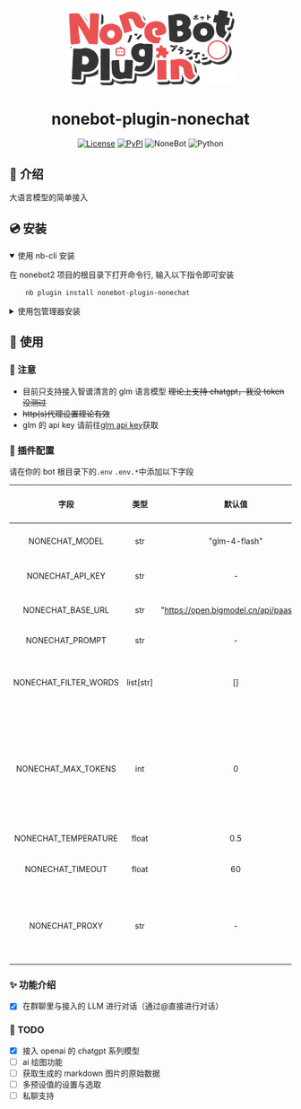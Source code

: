 <div align="center">

<a href="https://v2.nonebot.dev/store">
    <img src="./docs/NoneBotPlugin.svg" width="300" alt="logo">
</a>

# nonebot-plugin-nonechat

[![License](https://img.shields.io/github/license/hanasa2023/nonebot-plugin-nonechat.svg)](./LICENSE)
[![PyPI](https://img.shields.io/pypi/v/nonebot-plugin-nonechat.svg)](https://pypi.python.org/pypi/nonebot-plugin-nonechat)
![NoneBot](https://img.shields.io/badge/nonebot-2.3.0+-red.svg)
![Python](https://img.shields.io/badge/python-3.9+-blue.svg)

</div>

## 📖 介绍

大语言模型的简单接入

## 💿 安装

<details open>
<summary>使用 nb-cli 安装</summary>

在 nonebot2 项目的根目录下打开命令行, 输入以下指令即可安装

```sh
    nb plugin install nonebot-plugin-nonechat
```

</details>

<details>
<summary>使用包管理器安装</summary>

在 nonebot2 项目的插件目录下, 打开命令行, 根据你使用的包管理器, 输入相应的安装命令

<details>
<summary>pip</summary>

```sh
  pip install nonebot-plugin-nonechat
```

</details>

打开 nonebot2 项目根目录下的 `pyproject.toml` 文件, 在 `[tool.nonebot]` 部分追加写入

```python
    plugins = ["nonebot_plugin_nonechat"]
```

</details>

## 🎉 使用

### 🚨 注意

- 目前只支持接入智谱清言的 glm 语言模型 ~~理论上支持 chatgpt，我没 token 没测过~~
- ~~http(s)代理设置理论有效~~
- glm 的 api key 请前往[glm api key](https://open.bigmodel.cn/usercenter/apikeys)获取

### 🔧 插件配置

请在你的 bot 根目录下的`.env` `.env.*`中添加以下字段

|         字段          |   类型    |                 默认值                  | 可选值 |                          描述                          | 必填 |
| :-------------------: | :-------: | :-------------------------------------: | :----: | :----------------------------------------------------: | :--: |
|    NONECHAT_MODEL     |    str    |              "glm-4-flash"              |   -    |                     插件使用的模型                     |  否  |
|   NONECHAT_API_KEY    |    str    |                    -                    |   -    |                      你的 api key                      |  是  |
|   NONECHAT_BASE_URL   |    str    | "https://open.bigmodel.cn/api/paas/v4/" |   -    |                 调用的 llm api 接入点                  |  否  |
|    NONECHAT_PROMPT    |    str    |                    -                    |   -    |                       使用的预设                       |  否  |
| NONECHAT_FILTER_WORDS | list[str] |                   []                    |   -    |             对用户输入及 ai 输出内容的过滤             |  否  |
|  NONECHAT_MAX_TOKENS  |    int    |                    0                    |   -    | 单次消息的最大 token 数，若为小于等于 0 的数则不做限制 |  否  |
| NONECHAT_TEMPERATURE  |   float   |                   0.5                   |   -    |                        采样温度                        |  否  |
|   NONECHAT_TIMEOUT    |   float   |                   60                    |   -    |                     响应的超时时间                     |  否  |
|    NONECHAT_PROXY     |    str    |                    -                    |   -    |       使用的 http(s)代理，格式为"{host}, {port}"       |  否  |

### ✨ 功能介绍

- [x] 在群聊里与接入的 LLM 进行对话（通过@直接进行对话）

### 🚩 TODO

- [x] 接入 openai 的 chatgpt 系列模型
- [ ] ai 绘图功能
- [ ] 获取生成的 markdown 图片的原始数据
- [ ] 多预设值的设置与选取
- [ ] 私聊支持
